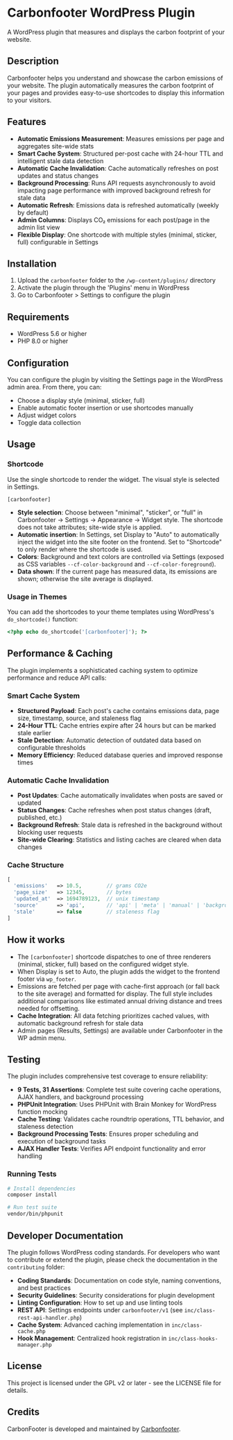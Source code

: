 # Carbonfooter WordPress Plugin

A WordPress plugin that measures and displays the carbon footprint of your website.

## Description

Carbonfooter helps you understand and showcase the carbon emissions of your website. The plugin automatically measures the carbon footprint of your pages and provides easy-to-use shortcodes to display this information to your visitors.

## Features

- **Automatic Emissions Measurement**: Measures emissions per page and aggregates site-wide stats
- **Smart Cache System**: Structured per-post cache with 24-hour TTL and intelligent stale data detection
- **Automatic Cache Invalidation**: Cache automatically refreshes on post updates and status changes
- **Background Processing**: Runs API requests asynchronously to avoid impacting page performance with improved background refresh for stale data
- **Automatic Refresh**: Emissions data is refreshed automatically (weekly by default)
- **Admin Columns**: Displays CO₂ emissions for each post/page in the admin list view
- **Flexible Display**: One shortcode with multiple styles (minimal, sticker, full) configurable in Settings

## Installation

1. Upload the `carbonfooter` folder to the `/wp-content/plugins/` directory
2. Activate the plugin through the 'Plugins' menu in WordPress
3. Go to Carbonfooter > Settings to configure the plugin

## Requirements

- WordPress 5.6 or higher
- PHP 8.0 or higher

## Configuration

You can configure the plugin by visiting the Settings page in the WordPress admin area. From there, you can:

- Choose a display style (minimal, sticker, full)
- Enable automatic footer insertion or use shortcodes manually
- Adjust widget colors
- Toggle data collection

## Usage

### Shortcode

Use the single shortcode to render the widget. The visual style is selected in Settings.

```
[carbonfooter]
```

- **Style selection**: Choose between "minimal", "sticker", or "full" in Carbonfooter → Settings → Appearance → Widget style. The shortcode does not take attributes; site-wide style is applied.
- **Automatic insertion**: In Settings, set Display to "Auto" to automatically inject the widget into the site footer on the frontend. Set to "Shortcode" to only render where the shortcode is used.
- **Colors**: Background and text colors are controlled via Settings (exposed as CSS variables `--cf-color-background` and `--cf-color-foreground`).
- **Data shown**: If the current page has measured data, its emissions are shown; otherwise the site average is displayed.

### Usage in Themes

You can add the shortcodes to your theme templates using WordPress's `do_shortcode()` function:

```php
<?php echo do_shortcode('[carbonfooter]'); ?>
```

## Performance & Caching

The plugin implements a sophisticated caching system to optimize performance and reduce API calls:

### Smart Cache System
- **Structured Payload**: Each post's cache contains emissions data, page size, timestamp, source, and staleness flag
- **24-Hour TTL**: Cache entries expire after 24 hours but can be marked stale earlier
- **Stale Detection**: Automatic detection of outdated data based on configurable thresholds
- **Memory Efficiency**: Reduced database queries and improved response times

### Automatic Cache Invalidation
- **Post Updates**: Cache automatically invalidates when posts are saved or updated
- **Status Changes**: Cache refreshes when post status changes (draft, published, etc.)
- **Background Refresh**: Stale data is refreshed in the background without blocking user requests
- **Site-wide Clearing**: Statistics and listing caches are cleared when data changes

### Cache Structure
```php
[
  'emissions'   => 10.5,        // grams CO2e
  'page_size'   => 12345,       // bytes
  'updated_at'  => 1694789123,  // unix timestamp
  'source'      => 'api',       // 'api' | 'meta' | 'manual' | 'background'
  'stale'       => false        // staleness flag
]
```

## How it works

- The `[carbonfooter]` shortcode dispatches to one of three renderers (minimal, sticker, full) based on the configured widget style.
- When Display is set to Auto, the plugin adds the widget to the frontend footer via `wp_footer`.
- Emissions are fetched per page with cache-first approach (or fall back to the site average) and formatted for display. The full style includes additional comparisons like estimated annual driving distance and trees needed for offsetting.
- **Cache Integration**: All data fetching prioritizes cached values, with automatic background refresh for stale data
- Admin pages (Results, Settings) are available under Carbonfooter in the WP admin menu.

## Testing

The plugin includes comprehensive test coverage to ensure reliability:

- **9 Tests, 31 Assertions**: Complete test suite covering cache operations, AJAX handlers, and background processing
- **PHPUnit Integration**: Uses PHPUnit with Brain Monkey for WordPress function mocking
- **Cache Testing**: Validates cache roundtrip operations, TTL behavior, and staleness detection
- **Background Processing Tests**: Ensures proper scheduling and execution of background tasks
- **AJAX Handler Tests**: Verifies API endpoint functionality and error handling

### Running Tests
```bash
# Install dependencies
composer install

# Run test suite
vendor/bin/phpunit
```

## Developer Documentation

The plugin follows WordPress coding standards. For developers who want to contribute or extend the plugin, please check the documentation in the `contributing` folder:

- **Coding Standards**: Documentation on code style, naming conventions, and best practices
- **Security Guidelines**: Security considerations for plugin development
- **Linting Configuration**: How to set up and use linting tools
- **REST API**: Settings endpoints under `carbonfooter/v1` (see `inc/class-rest-api-handler.php`)
- **Cache System**: Advanced caching implementation in `inc/class-cache.php`
- **Hook Management**: Centralized hook registration in `inc/class-hooks-manager.php`

## License

This project is licensed under the GPL v2 or later - see the LICENSE file for details.

## Credits

CarbonFooter is developed and maintained by [Carbonfooter](https://carbonfooter.nl).
